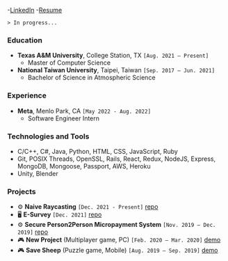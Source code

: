 -[LinkedIn](https://www.linkedin.com/in/johnson-hung/) -[Resume](https://drive.google.com/file/d/1onakZ0uhyZRII9sYHPTSW4XrNf6-RXAj/view?usp=sharing)

`> In progress...`
### Education
- **Texas A&M University**, College Station, TX `[Aug. 2021 – Present]`
  - Master of Computer Science
- **National Taiwan University**, Taipei, Taiwan `[Sep. 2017 – Jun. 2021]`
  - Bachelor of Science in Atmospheric Science
### Experience
- **Meta**, Menlo Park, CA `[May 2022 - Aug. 2022]`
  - Software Engineer Intern
### Technologies and Tools
- C/C++, C#, Java, Python, HTML, CSS, JavaScript, Ruby
- Git, POSIX Threads, OpenSSL, Rails, React, Redux, NodeJS, Express, MongoDB, Mongoose, Passport, AWS, Heroku
- Unity, Blender
### Projects
- :gear: **Naive Raycasting** `[Dec. 2021 - Present]` [repo](https://github.com/johnson-hung/naive-raycasting)
- :desktop_computer: **E-Survey** `[Dec. 2021]` [repo](https://github.com/johnson-hung/esurvey-server)
- :gear: **Secure Person2Person Micropayment System** `[Nov. 2019 – Dec. 2019]` [repo](https://github.com/johnson-hung/micropayment-system)
- :video_game: **New Project** (Multiplayer game, PC) `[Feb. 2020 – Mar. 2020]` [demo](https://youtu.be/CKx3u-9TNCU)
- :video_game: **Save Sheep** (Puzzle game, Mobile) `[Aug. 2019 – Sep. 2019]` [demo](https://youtu.be/KgRwGpgLYB4)
